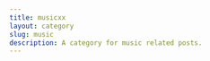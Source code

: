 ```yaml
---
title: musicxx
layout: category
slug: music
description: A category for music related posts.
---
```


